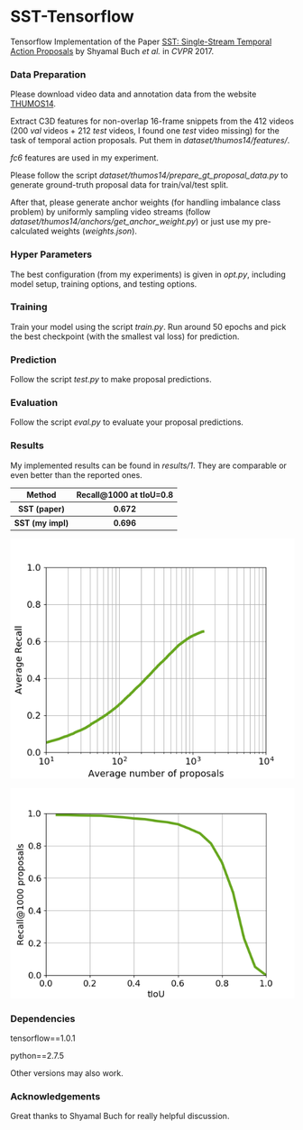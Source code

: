 # SST-Tensorflow

Tensorflow Implementation of the Paper [SST: Single-Stream Temporal Action Proposals](http://vision.stanford.edu/pdf/buch2017cvpr.pdf) by Shyamal Buch *et al.* in *CVPR* 2017.


### Data Preparation

Please download video data and annotation data from the website [THUMOS14](http://crcv.ucf.edu/THUMOS14/download.html).

Extract C3D features for non-overlap 16-frame snippets from the 412 videos (200 *val* videos + 212 *test* videos, I found one *test* video missing) for the task of temporal action proposals. Put them in *dataset/thumos14/features/*.

*fc6* features are used in my experiment.

Please follow the script *dataset/thumos14/prepare_gt_proposal_data.py* to generate ground-truth proposal data for train/val/test split.

After that, please generate anchor weights (for handling imbalance class problem) by uniformly sampling video streams (follow *dataset/thumos14/anchors/get_anchor_weight.py*) or just use my pre-calculated weights (*weights.json*).


### Hyper Parameters

The best configuration (from my experiments) is given in *opt.py*, including model setup, training options, and testing options.

### Training

Train your model using the script *train.py*. Run around 50 epochs and pick the best checkpoint (with the smallest val loss) for prediction.

### Prediction

Follow the script *test.py* to make proposal predictions.

### Evaluation

Follow the script *eval.py* to evaluate your proposal predictions.

### Results

My implemented results can be found in *results/1*. They are comparable or even better than the reported ones.

<table>
  <tr>
    <th>Method</th>
    <th>Recall@1000 at tIoU=0.8</th>
  </tr>
  <tr>
    <th>SST (paper)</th>
    <th>0.672</th>
  </tr>
  <tr>
    <th>SST (my impl)</th>
    <th>0.696</th>
  </tr>
</table>

![alt text](results/1/sst_recall_vs_proposal.png "Average Recall vs Average Proposal Number")

![alt text](results/1/sst_recall_vs_tiou.png "Recall@1000 vs tIoU")

### Dependencies

tensorflow==1.0.1

python==2.7.5

Other versions may also work.

### Acknowledgements

Great thanks to Shyamal Buch for really helpful discussion.

